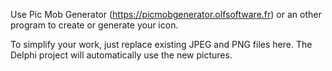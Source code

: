 Use Pic Mob Generator (https://picmobgenerator.olfsoftware.fr) or an other program to create or generate your icon.

To simplify your work, just replace existing JPEG and PNG files here. The Delphi project will automatically use the new pictures.
